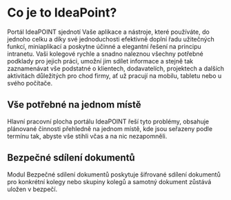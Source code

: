# Co je to IdeaPoint?

Portál IdeaPOINT sjednotí Vaše aplikace a nástroje, které používáte, do jednoho celku a díky své jednoduchosti efektivně doplní řadu užitečných funkcí, miniaplikací a poskytne účinné a elegantní řešení na principu intranetu. Vaši kolegové rychle a snadno naleznou všechny potřebné podklady pro jejich práci, umožní jim sdílet informace a stejně tak zaznamenávat vše podstatné o klientech, dodavatelích, projektech a dalších aktivitách důležitých pro chod firmy, ať už pracují na mobilu, tabletu nebo u svého počítače.


## Vše potřebné na jednom místě

Hlavní pracovní plocha portálu IdeaPOINT řeší tyto problémy, obsahuje plánované činnosti přehledně na jednom místě, kde jsou seřazeny podle termínu tak, abyste vše stihli včas a na nic nezapomněli.

## Bezpečné sdílení dokumentů

Modul Bezpečné sdílení dokumentů poskytuje šifrované sdílení dokumentů pro konkrétní kolegy nebo skupiny kolegů a samotný dokument zůstává uložen v bezpečí.